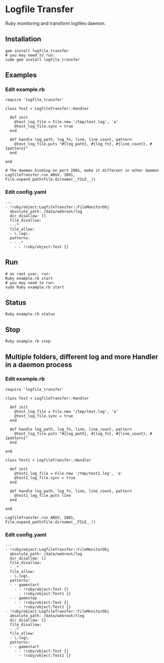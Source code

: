 # Logfile Transfer

Ruby monitoring and transform logfiles daemon.

## Installation

    gem install logfile_transfer
    # you may need to run:
    sudo gem install logfile_transfer

## Examples

### Edit example.rb

    require 'logfile_transfer'

    class Test < LogfileTransfer::Handler

      def init
        @test_log_file = File.new '/tmp/test.log', 'a'
        @test_log_file.sync = true
      end

      def handle log_path, log_fn, line, line_count, pattern
        @test_log_file.puts "#{log_path}, #{log_fn}, #{line_count}, #{pattern}"
      end

    end

    # The daemon binding on port 2001, make it different in other daemon
    LogfileTransfer.run ARGV, 2001, File.expand_path(File.dirname(__FILE__))

### Edit config.yaml

    ---
    - !ruby/object:LogfileTransfer::FileMonitorObj
      absolute_path: /data/webroot/log
      dir_disallow: []
      file_disallow:
      - .*
      file_allow:
      - \.log\.
      patterns:
      - - .*
        - - !ruby/object:Test {}

## Run

    # as root user, run:
    Ruby example.rb start
    # you may need to run:
    sudo Ruby example.rb start

## Status

    Ruby example.rb status

## Stop

    Ruby example.rb stop

## Multiple folders, different log and more Handler in a daemon process

### Edit example.rb

    require 'logfile_transfer'

    class Test < LogfileTransfer::Handler

      def init
        @test_log_file = File.new '/tmp/test.log', 'a'
        @test_log_file.sync = true
      end

      def handle log_path, log_fn, line, line_count, pattern
        @test_log_file.puts "#{log_path}, #{log_fn}, #{line_count}, #{pattern}"
      end

    end

    class Test1 < LogfileTransfer::Handler

      def init
        @test1_log_file = File.new '/tmp/test1.log', 'a'
        @test1_log_file.sync = true
      end

      def handle log_path, log_fn, line, line_count, pattern
        @test1_log_file.puts line
      end

    end

    LogfileTransfer.run ARGV, 2001, File.expand_path(File.dirname(__FILE__))

### Edit config.yaml

    ---
    - !ruby/object:LogfileTransfer::FileMonitorObj
      absolute_path: /data/webroot/log
      dir_disallow: []
      file_disallow:
      - .*
      file_allow:
      - \.log\.
      patterns:
      - - gamestart
        - - !ruby/object:Test {}
          - !ruby/object:Test1 {}
      - - gamestop
        - - !ruby/object:Test {}
          - !ruby/object:Test1 {}
    - !ruby/object:LogfileTransfer::FileMonitorObj
      absolute_path: /data/webroot/tlog
      dir_disallow: []
      file_disallow:
      - .*
      file_allow:
      - \.log\.
      patterns:
      - - gamestart
        - - !ruby/object:Test {}
          - !ruby/object:Test1 {}
